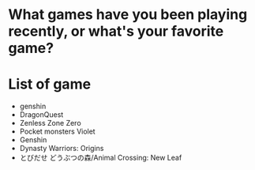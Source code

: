 # What games have you been playing recently, or what's your favorite game?
# List of game
- genshin
- DragonQuest
- Zenless Zone Zero
- Pocket monsters Violet
- Genshin
- Dynasty Warriors: Origins
- とびだせ どうぶつの森/Animal Crossing: New Leaf

